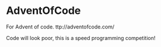 # AdventOfCode
For Advent of code. ttp://adventofcode.com/


Code will look poor, this is a speed programming competition!
